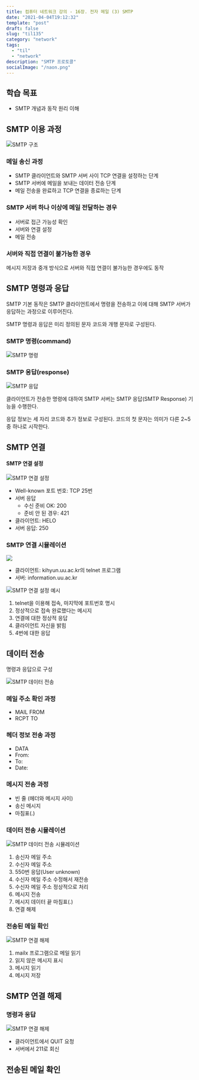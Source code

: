 ```yaml
---
title: 컴퓨터 네트워크 강의 - 16장. 전자 메일 (3) SMTP
date: "2021-04-04T19:12:32"
template: "post"
draft: false
slug: "til135"
category: "network"
tags:
  - "til"
  - "network"
description: "SMTP 프로토콜"
socialImage: "/naon.png"
---
```


## 학습 목표
- SMTP 개념과 동작 원리 이해

## SMTP 이용 과정
![SMTP 구조](/media/til135-1.jpg)

### 메일 송신 과정
- SMTP 클라이언트와 SMTP 서버 사이 TCP 연결을 설정하는 단계
- SMTP 서버에 메일을 보내는 데이터 전송 단계
- 메일 전송을 완료하고 TCP 연결을 종료하는 단계

### SMTP 서버 하나 이상에 메일 전달하는 경우
- 서버로 접근 가능성 확인
- 서버와 연결 설정
- 메일 전송

### 서버와 직접 연결이 불가능한 경우
메시지 저장과 중개 방식으로 서버와 직접 연결이 불가능한 경우에도 동작

## SMTP 명령과 응답
SMTP 기본 동작은 SMTP 클라이언트에서 명령을 전송하고 이에 대해 SMTP 서버가 응답하는 과정으로 이루어진다.

SMTP 명령과 응답은 미리 정의된 문자 코드와 개행 문자로 구성된다.

### SMTP 명령(command)
![SMTP 명령](/media/til135-2.png)

### SMTP 응답(response)
![SMTP 응답](/media/til135-3.png)

클라이언트가 전송한 명령에 대하여 SMTP 서버는 SMTP 응답(SMTP Response) 기능을 수행한다.

응답 정보는 세 자리 코드와 추가 정보로 구성된다. 코드의 첫 문자는 의미가 다른 2~5 중 하나로 시작한다.

## SMTP 연결
#### SMTP 연결 설정
![SMTP 연결 설정](/media/til135-4.jpg)
- Well-known 포트 번호: TCP 25번
- 서버 응답
  - 수신 준비 OK: 200
  - 준비 안 된 경우: 421
- 클라이언트: HELO
- 서버 응답: 250

### SMTP 연결 시뮬레이션
![](/media/til135-6.jpg)
- 클라이언트: kihyun.uu.ac.kr의 telnet 프로그램
- 서버: information.uu.ac.kr

![SMTP 연결 설정 예시](/media/til135-5.jpg)

1) telnet을 이용해 접속, 마지막에 포트번호 명시
2) 정상적으로 접속 완료했다는 메시지
3) 연결에 대한 정상적 응답
4) 클라이언트 자신을 밝힘
5) 4번에 대한 응답

## 데이터 전송
명령과 응답으로 구성

![SMTP 데이터 전송](/media/til135-7.jpg)

### 메일 주소 확인 과정
- MAIL FROM
- RCPT TO

### 헤더 정보 전송 과정
- DATA
- From:
- To:
- Date:

### 메시지 전송 과정
- 빈 줄 (헤더와 메시지 사이)
- 송신 메시지
- 마침표(.)

### 데이터 전송 시뮬레이션
![SMTP 데이터 전송 시뮬레이션](/media/til135-8.jpg)

1) 송신자 메일 주소
2) 수신자 메일 주소
3) 550번 응답(User unknown)
4) 수신자 메일 주소 수정해서 재전송
5) 수신자 메일 주소 정상적으로 처리
6) 메시지 전송
7) 메시지 데이터 끝 마침표(.)
8) 연결 해제

### 전송된 메일 확인
![SMTP 연결 해제](/media/til135-10.jpg)

1) mailx 프로그램으로 메일 읽기
2) 읽지 않은 메시지 표시
3) 메시지 읽기
4) 메시지 저장

## SMTP 연결 해제
### 명령과 응답
![SMTP 연결 해제](/media/til135-9.jpg)

- 클라이언트에서 QUIT 요청
- 서버에서 211로 회신

## 전송된 메일 확인
